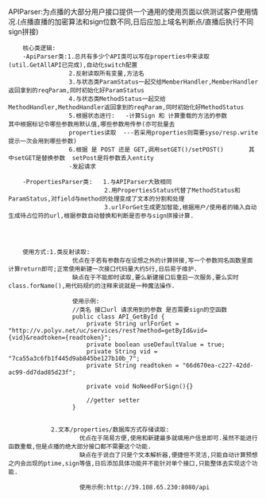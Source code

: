 APIParser:为点播的大部分用户接口提供一个通用的使用页面以供测试客户使用情况.(点播直播的加密算法和sign位数不同,日后应加上域名判断点/直播后执行不同sign拼接)

        核心类逻辑:
        -ApiParser类:1.总共有多少个API类可以写在properties中来读取(util.GetAllAPI已完成),自动化switch配置
                     2.反射读取所有变量,方法名
                     3.与状态类ParamStatus一起交给MemberHandler,MemberHandler返回拿到的reqParam,同时初始化好ParamStatus
                     4.与状态类MethodStatus一起交给MethodHandler,MethodHandler返回拿到的reqParam,同时初始化好MethodStatus
                     5.根据状态进行:   -计算Sign 和 计算重载的方法的参数         其中根据标记令哪些参数用默认值,哪些参数用传参(亦可批量去
                     properties读取  ---若采用properties则需要syso/resp.write提示一次会用到哪些参数)
                     6.根据 是 POST 还是 GET,调用setGET()/setPOST()       其中setGET是替换参数  setPost是将参数丢入entity
                     -发起请求
                     
        -PropertiesParser类:   1.与APIParser大致相同
                               2.用PropertiesStatus代替了MethodStatus和ParamStatus,对field与method的处理变成了文本的分割和处理
                               3.urlForGet生成更加智能,根据用户/使用者的输入自动生成待占位符的url,根据参数自动替换和判断是否参与sign拼接计算.




        使用方式:1.类反射读取:
                      优点在于若有参数存在设想之外的计算拼接,写一个参数同名函数里面计算return即可;正常使用新建一次接口代码量大约5行,日后易于维护.
                      缺点在于不能即时读取,要么新建接口后重启一次服务,要么实时class.forName(),用代码规约的注释来说就是一种魔法操作.
                      
                      使用示例:
                      //类名 接口url 请求用到的参数 是否需要sign的空函数
                      public class API_GetById {
                          private String urlForGet = "http://v.polyv.net/uc/services/rest?method=getById&vid={vid}&readtoken={readtoken}";
                          private boolean useDefaultValue = true;
                          private String vid = "7ca55a3c6fb1f445d9ab845be127b10b_7";
                          private String readtoken = "66d670ea-c227-42dd-ac99-dd7dad85d23f";

                          private void NoNeedForSign(){}

                          //getter setter
                      }

                
                2.文本/properties/数据库方式存储读取:
                        优点在于简易方便,使用和新建最多就填用户信息即可.虽然不能进行函数重载,但是点播的绝大部分接口都不需要这个功能.
                        缺点在于说白了只是个文本解析器,便捷但不灵活,只能自动计算预想之内会出现的ptime,sign等值,日后添加具体功能并不能针对单个接口,只能整体去实现这个功能.
                        
                        使用示例:http://39.108.65.230:8080/api
